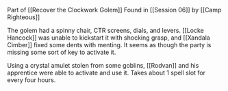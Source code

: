 Part of [[Recover the Clockwork Golem]]
Found in [[Session 06]] by [[Camp Righteous]]

The golem had a spinny chair, CTR screens, dials, and levers. [[Locke Hancock]] was unable to kickstart it with shocking grasp, and [[Xandala Cimber]] fixed some dents with menting. It seems as though the party is missing some sort of key to activate it.

Using a crystal amulet stolen from some goblins, [[Rodvan]] and his apprentice were able to activate and use it. Takes about 1 spell slot for every four hours.